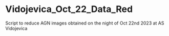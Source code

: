 # Vidojevica_Oct_22_Data_Red
Script to reduce AGN images obtained on the night of Oct 22nd 2023 at AS Vidojevica
